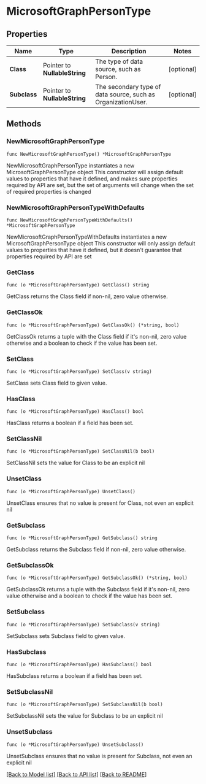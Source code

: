 # MicrosoftGraphPersonType

## Properties

Name | Type | Description | Notes
------------ | ------------- | ------------- | -------------
**Class** | Pointer to **NullableString** | The type of data source, such as Person. | [optional] 
**Subclass** | Pointer to **NullableString** | The secondary type of data source, such as OrganizationUser. | [optional] 

## Methods

### NewMicrosoftGraphPersonType

`func NewMicrosoftGraphPersonType() *MicrosoftGraphPersonType`

NewMicrosoftGraphPersonType instantiates a new MicrosoftGraphPersonType object
This constructor will assign default values to properties that have it defined,
and makes sure properties required by API are set, but the set of arguments
will change when the set of required properties is changed

### NewMicrosoftGraphPersonTypeWithDefaults

`func NewMicrosoftGraphPersonTypeWithDefaults() *MicrosoftGraphPersonType`

NewMicrosoftGraphPersonTypeWithDefaults instantiates a new MicrosoftGraphPersonType object
This constructor will only assign default values to properties that have it defined,
but it doesn't guarantee that properties required by API are set

### GetClass

`func (o *MicrosoftGraphPersonType) GetClass() string`

GetClass returns the Class field if non-nil, zero value otherwise.

### GetClassOk

`func (o *MicrosoftGraphPersonType) GetClassOk() (*string, bool)`

GetClassOk returns a tuple with the Class field if it's non-nil, zero value otherwise
and a boolean to check if the value has been set.

### SetClass

`func (o *MicrosoftGraphPersonType) SetClass(v string)`

SetClass sets Class field to given value.

### HasClass

`func (o *MicrosoftGraphPersonType) HasClass() bool`

HasClass returns a boolean if a field has been set.

### SetClassNil

`func (o *MicrosoftGraphPersonType) SetClassNil(b bool)`

 SetClassNil sets the value for Class to be an explicit nil

### UnsetClass
`func (o *MicrosoftGraphPersonType) UnsetClass()`

UnsetClass ensures that no value is present for Class, not even an explicit nil
### GetSubclass

`func (o *MicrosoftGraphPersonType) GetSubclass() string`

GetSubclass returns the Subclass field if non-nil, zero value otherwise.

### GetSubclassOk

`func (o *MicrosoftGraphPersonType) GetSubclassOk() (*string, bool)`

GetSubclassOk returns a tuple with the Subclass field if it's non-nil, zero value otherwise
and a boolean to check if the value has been set.

### SetSubclass

`func (o *MicrosoftGraphPersonType) SetSubclass(v string)`

SetSubclass sets Subclass field to given value.

### HasSubclass

`func (o *MicrosoftGraphPersonType) HasSubclass() bool`

HasSubclass returns a boolean if a field has been set.

### SetSubclassNil

`func (o *MicrosoftGraphPersonType) SetSubclassNil(b bool)`

 SetSubclassNil sets the value for Subclass to be an explicit nil

### UnsetSubclass
`func (o *MicrosoftGraphPersonType) UnsetSubclass()`

UnsetSubclass ensures that no value is present for Subclass, not even an explicit nil

[[Back to Model list]](../README.md#documentation-for-models) [[Back to API list]](../README.md#documentation-for-api-endpoints) [[Back to README]](../README.md)


